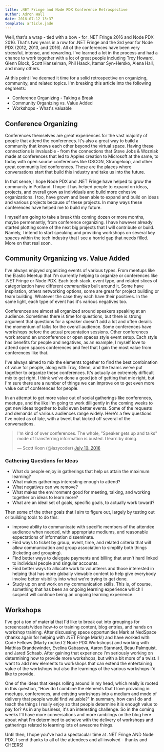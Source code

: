 ```yaml
---
title: .NET Fringe and Node PDX Conference Retrospective
author: Adron Hall
date: 2016-07-12 13:37
template: article.jade
---
```

Well, that's a wrap - tied with a bow - for .NET Fringe 2016 and Node PDX 2016. That's two years in a row for .NET Fringe and the 3rd year for Node PDX (2012, 2013, and 2016). All of the conferences have been very stressful, intense, and rewarding. I've learned a lot in the process and had a chance to work together with a lot of great people including Troy Howard, Glenn Block, Scott Hanselman, Phil Haack, Itamar Syn-Hersko, Alena Hall, and many others.

At this point I've deemed it time for a solid retrospective on organizing, community, and related topics. I'm breaking this article into the following segments:

* Conference Organizing - Taking a Break
* Community Organizing vs. Value Added
* Workshops - What's valuable

<span class="more"></span>

## Conference Organizing

Conferences themselves are great experiences for the vast majority of people that attend the conferences. It's also a great way to build a community that knows each other beyond the virtual space. Having these connections is invaluable - from the connections that Steve Jobs & Wozniak made at conferences that led to Apples creation to Microsoft at the same, to today with open source conferences like OSCON, Strangeloop, and other great community led conferences. These are the places where conversations start that build this industry and take us into the future.

In that sense, I hope Node PDX and .NET Fringe have helped to grow the community in Portland. I hope it has helped people to expand on ideas, projects, and overall grow as individuals and build more cohesive organizations. I too, have grown and been able to expand and build on ideas and various projects because of these projects. In many ways these conferences have helped me to build my future.

I myself am going to take a break this coming dozen or more months, maybe permenantly, from conference organizing. I have however already started plotting some of the next big projects that I will contribute or build. Namely, I intend to start speaking and providing workshops on several key spaces within the tech industry that I see a horrid gap that needs filled. More on that real soon.

## Community Organizing vs. Value Added

I've always enjoyed organizing events of various types. From meetups like the Elastic Meetup that I'm currently helping to organize or conferences like .NET Fringe or Node PDX. Each tech stack, event type, and related slices of categorization have different *communities* built around it. Some have inspiration, others networking options, some are great for project building or team building. Whatever the case they each have their positives. In the same light, each type of event has it's various negatives too.

Conferences are almost all organized around speakers speaking at an audience. Sometimes there is time for questions, but there is strong argument that questions for a speaker doesn't add a lot and often derails the momentum of talks for the overall audience. Some conferences have workshops before the actual presentation sessions. Other conferences work around an unconference or open spaces style event setup. Each style has benefits for people and negatives, as an example, I myself love to attend open spaces conferences and feel that I gain the most value from conferences like that. 

I've always aimed to mix the elements together to find the best combination of value for people, along with Troy, Glenn, and the teams we've put together to organize these conferences. It's actually an extremely difficult mix to get right. I think we've done a good job of getting that mix right, but I'm sure there are a number of things we can improve on to get even more value out of conferences for people.

In an attempt to get more value out of social gatherings like conferences, meetups, and the like I'm going to work dilligently in the coming weeks to get new ideas together to build even better events. Some of the requests and demands of various audiences range widely. Here's a few questions I've noted as of late, with a tweet that kicked off several of the conversations.

<blockquote class="twitter-tweet" data-lang="en"><p lang="en" dir="ltr">I&#39;m kind of over conferences. The whole, &quot;Speaker gets up and talks&quot; mode of transferring information is busted. I learn by doing.</p>&mdash; Scott Koon (@lazycoder) <a href="https://twitter.com/lazycoder/status/752002282498068481">July 10, 2016</a></blockquote>
<script async src="//platform.twitter.com/widgets.js" charset="utf-8"></script>

### Gathering Questions for Ideas

* What do people enjoy in gatherings that help us attain the maximum learning?
* What makes gatherings interesting enough to attend?
* What negatives can we remove?
* What makes the environment good for meeting, talking, and working together on ideas to learn more?
* What are an ideal set of goals, specific goals, to actually work toward?

Then some of the other goals that I aim to figure out, largely by testing out or building tools to do this:

* Improve ability to communicate with specific members of the attendee audience when needed, with appropriate mediums, and reasonable expectations of information disseminate.
* Find ways to ticket by group, event, time, and related criteria that will allow communication and group association to simplify both things (ticketing and grouping).
* Find better ways to delegate payments and billing that aren't hard linked to individual people and singular accounts.
* Find better ways to allocate work to volunteers and those interested in helping that has more globally viewable content to help give everybody involve better visibility into what we're trying to get done.
* Study up on and work on my communication skills. This is, of course, something that has been an ongoing learning experience which I suspect will continue being an ongoing learning experience.

## Workshops

I've got a ton of material that I'd like to break out into groupings for screencasts/video how-to or training content, blog entries, and hands on workshop training. After discussing space opportunities 
Mark at NedSpace (thanks again for helping with .NET Fringe Mark!) and have worked with Code Fellows (Marty rocked 2 Node PDX Workshops) and working with Mathias Brandewinder, Evelina Gabasova, Aaron Stannard, Beau Palmquist, and Jared Schaab. After gaining that experience I'm seriously working on determining how to provide more workshops, but with a bit more of a twist. I want to add new elements to workshops that can extend the entertaining value of the workshops but also the learnings of the various workshops I'd like to provide.

One of the ideas that keeps rolling around in my head, which really is rooted in this question, "How do I combine the elements that I love providing in meetups, conferences, and existing workshops into a medium and mode of delivery that people would find valuable?" In summary, how can I do and teach the things I really enjoy so that people determine it is enough value to pay for? As in any business, it's an interesting challenge. So in the coming weeks I'll have more conversations and more ramblings on the blog here about what I'm determined to acheive with the delivery of workshops and gatherings related to learning lots of awesome things.

Until then, I hope you've had a spectacular time at .NET Fringe AND Node PDX. I send thanks to all of the attendees and all involved - thanks and CHEERS!